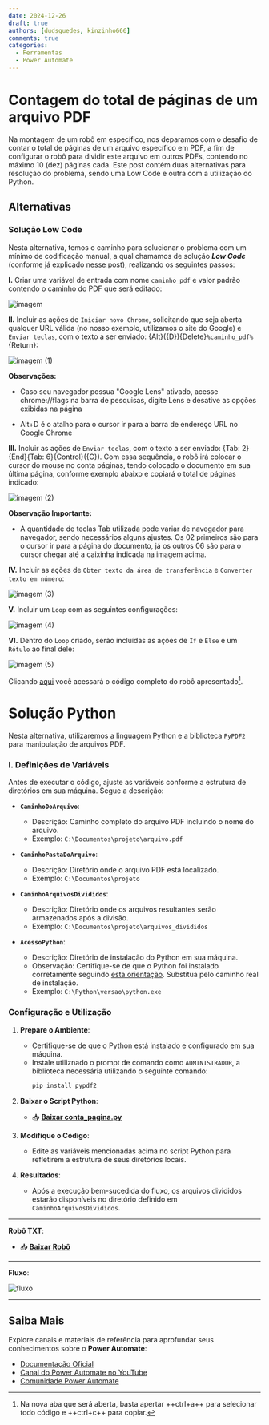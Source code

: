 ```yaml
---
date: 2024-12-26
draft: true
authors: [dudsguedes, kinzinho666]
comments: true
categories:
  - Ferramentas
  - Power Automate
---
```


# Contagem do total de páginas de um arquivo PDF

Na montagem de um robô em específico, nos deparamos com o desafio de contar o total de páginas de um arquivo específico em PDF, a fim de configurar o robô para dividir este arquivo em outros PDFs, contendo no máximo 10 (dez) páginas cada.  Este post contém duas alternativas para resolução do problema, sendo uma Low Code e outra com a utilização do Python.  

<!-- more -->   

## Alternativas

### **Solução Low Code**
Nesta alternativa, temos o caminho para solucionar o problema com um mínimo de codificação manual, a qual chamamos de solução _**Low Code**_ (conforme já explicado [nesse post](../20231226_descomplicado/index.md)), realizando os seguintes passos:

**I.** Criar uma variável de entrada com nome `caminho_pdf` e valor padrão contendo o caminho do PDF que será editado:



![imagem](https://github.com/user-attachments/assets/99fa3bd4-a545-40a3-8fa1-dbd52892dae7)




**II.** Incluir as ações de `Iniciar novo Chrome`, solicitando que seja aberta qualquer URL válida (no nosso exemplo, utilizamos o site do Google) e `Enviar teclas`, com o texto a ser enviado: {Alt}({D}){Delete}`%caminho_pdf%`{Return}:

![imagem (1)](https://github.com/user-attachments/assets/b2cc535f-d585-48c0-ad53-cb0766249b4e)



**Observações:** 

* Caso seu navegador possua "Google Lens" ativado, acesse chrome://flags na barra de pesquisas, digite Lens e desative as opções exibidas na página

* Alt+D é o atalho para o cursor ir para a barra de endereço URL no Google Chrome
                            

**III.** Incluir as ações de `Enviar teclas`, com o texto a ser enviado: {Tab: 2}{End}{Tab: 6}{Control}({C}). Com essa sequência, o robô irá colocar o cursor do mouse no conta páginas, tendo colocado o documento em sua última página, conforme exemplo abaixo e copiará o total de páginas indicado:


![imagem (2)](https://github.com/user-attachments/assets/811c797d-1a73-43a2-8842-4390f565bd8c)




**Observação Importante:** 

* A quantidade de teclas Tab utilizada pode variar de navegador para navegador, sendo necessários alguns ajustes. Os 02 primeiros são para o cursor ir para a página do documento, já os outros 06 são para o cursor chegar até a caixinha indicada na imagem acima.



**IV.** Incluir as ações de `Obter texto da área de transferência` e `Converter texto em número`:

![imagem (3)](https://github.com/user-attachments/assets/779eec25-57bb-4e00-a36f-68f3d620c87f)



**V.** Incluir um `Loop` com as seguintes configurações:

![imagem (4)](https://github.com/user-attachments/assets/0aec80ae-eddd-4222-b475-6fa376496f73)


**VI.** Dentro do `Loop` criado, serão incluídas as ações de `If` e `Else` e um `Rótulo` ao final dele: 

![imagem (5)](https://github.com/user-attachments/assets/d33fb07f-e79d-46a0-9a08-ac2913f0ce11)

Clicando [aqui](https://raw.githubusercontent.com/automatiza-mg/biblioteca-de-robos/refs/heads/main/robos/site/paginas-pdf.txt) você acessará o código completo do robô apresentado[^1].


# Solução Python

Nesta alternativa, utilizaremos a linguagem Python e a biblioteca `PyPDF2` para manipulação de arquivos PDF.  

### I. Definições de Variáveis

Antes de executar o código, ajuste as variáveis conforme a estrutura de diretórios em sua máquina. Segue a descrição:

- **`CaminhoDoArquivo`**:
  - Descrição: Caminho completo do arquivo PDF incluindo o nome do arquivo.
  - Exemplo: `C:\Documentos\projeto\arquivo.pdf`

- **`CaminhoPastaDoArquivo`**:
  - Descrição: Diretório onde o arquivo PDF está localizado.
  - Exemplo: `C:\Documentos\projeto`

- **`CaminhoArquivosDivididos`**:
  - Descrição: Diretório onde os arquivos resultantes serão armazenados após a divisão.
  - Exemplo: `C:\Documentos\projeto\arquivos_divididos`

- **`AcessoPython`**:
  - Descrição: Diretório de instalação do Python em sua máquina.
  - Observação: Certifique-se de que o Python foi instalado corretamente seguindo [esta orientação](#). Substitua pelo caminho real de instalação.
  - Exemplo: `C:\Python\versao\python.exe`

### Configuração e Utilização

1. **Prepare o Ambiente**:
   - Certifique-se de que o Python está instalado e configurado em sua máquina.
   - Instale utiliznado o prompt de comando como `ADMINISTRADOR`, a biblioteca necessária utilizando o seguinte comando:
     ```bash
     pip install pypdf2
     ```
2. **Baixar o Script Python**:
   - 📥 **[Baixar conta_pagina.py](scripts/conta_pagina.py)**   


2. **Modifique o Código**:
   - Edite as variáveis mencionadas acima no script Python para refletirem a estrutura de seus diretórios locais.


3. **Resultados**:
   - Após a execução bem-sucedida do fluxo, os arquivos divididos estarão disponíveis no diretório definido em `CaminhoArquivosDivididos`.

---

**Robô TXT**:
   - 📥 **[Baixar Robô](fluxo_pdf_python.txt)** 

---

**Fluxo**:

![fluxo](https://github.com/user-attachments/assets/ecbe3263-c8fa-4ed7-9aab-05a25ed1f271)


---


## Saiba Mais

Explore canais e materiais de referência para aprofundar seus conhecimentos sobre o **Power Automate**:

- [Documentação Oficial](https://docs.microsoft.com/pt-br/power-automate/)
- [Canal do Power Automate no YouTube](https://www.youtube.com/channel/UCG98S4lL7nwlN8dxSF322bA)
- [Comunidade Power Automate](https://powerusers.microsoft.com/t5/Power-Automate-Community/ct-p/MPACommunity)

[^1]: Na nova aba que será aberta, basta apertar ++ctrl+a++ para selecionar todo código e ++ctrl+c++ para copiar.


